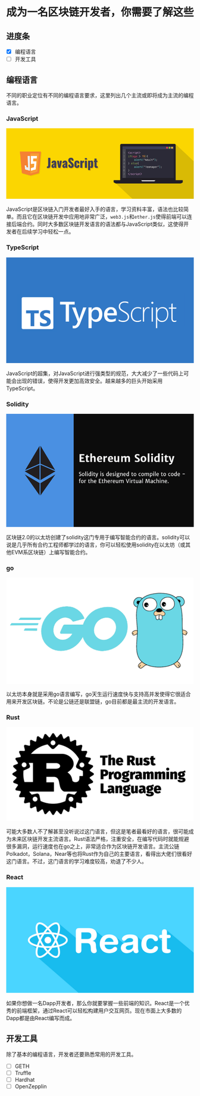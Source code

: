 # 成为一名区块链开发者，你需要了解这些

## 进度条

- [x] 编程语言
- [ ] 开发工具

## 编程语言

不同的职业定位有不同的编程语言要求，这里列出几个主流或即将成为主流的编程语言。

### JavaScript

![](IMG/javascript.png)

JavaScript是区块链入门开发者最好入手的语言，学习资料丰富，语法也比较简单。而且它在区块链开发中应用地非常广泛，`web3.js`和`ether.js`使得前端可以连接后端合约。同时大多数区块链开发语言的语法都与JavaScript类似，这使得开发者在后续学习中轻松一点。

### TypeScript

![](IMG/typescript.png)

JavaScript的超集，对JavaScript进行强类型的规范，大大减少了一些代码上可能会出现的错误，使得开发更加高效安全。越来越多的巨头开始采用TypeScript。

### Solidity

![](IMG/solidity.png)

区块链2.0的以太坊创建了solidity这门专用于编写智能合约的语言。solidity可以说是几乎所有合约工程师都学过的语言，你可以轻松使用solidity在以太坊（或其他EVM系区块链）上编写智能合约。

### go

![](IMG/golang.png)

以太坊本身就是采用go语言编写，go天生运行速度快与支持高并发使得它很适合用来开发区块链。不论是公链还是联盟链，go目前都是最主流的开发语言。

### Rust

![](IMG/rust.jpg)

可能大多数人不了解甚至没听说过这门语言，但这是笔者最看好的语言，很可能成为未来区块链开发主流语言。Rust语法严格，注重安全，在编写代码时就能规避很多漏洞，运行速度也在go之上，非常适合作为区块链开发语言。主流公链Polkadot，Solana，Near等也将Rust作为自己的主要语言，看得出大佬们很看好这门语言。不过，这门语言的学习难度较高，劝退了不少人。

### React

![](IMG/react.png)

如果你想做一名Dapp开发者，那么你就要掌握一些前端的知识。React是一个优秀的前端框架，通过React可以轻松构建用户交互网页。现在市面上大多数的Dapp都是由React编写而成。

## 开发工具

除了基本的编程语言，开发者还要熟悉常用的开发工具。

- [ ] GETH
- [ ] Truffle
- [ ] Hardhat
- [ ] OpenZepplin
